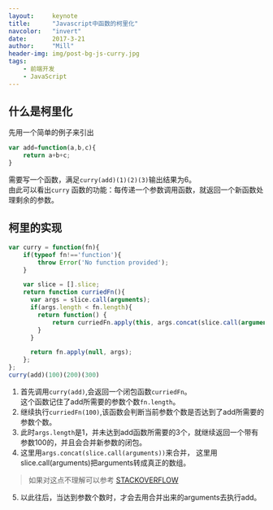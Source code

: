 ```yaml
---
layout:     keynote
title:      "Javascript中函数的柯里化"
navcolor:   "invert"
date:       2017-3-21
author:     "Mill"
header-img: img/post-bg-js-curry.jpg
tags:
    - 前端开发
    - JavaScript
---
```


## 什么是柯里化
先用一个简单的例子来引出
~~~javascript
var add=function(a,b,c){
    return a+b+c;
}
~~~
需要写一个函数，满足```curry(add)(1)(2)(3)```输出结果为6。  
由此可以看出```curry``` 函数的功能：每传递一个参数调用函数，就返回一个新函数处理剩余的参数。

## 柯里的实现
~~~javascript
var curry = function(fn){
    if(typeof fn!=='function'){
        throw Error('No function provided');
    }

    var slice = [].slice;
    return function curriedFn(){
      var args = slice.call(arguments);
      if(args.length < fn.length){
        return function() {
            return curriedFn.apply(this, args.concat(slice.call(arguments)));
        }
      }

      return fn.apply(null, args);
    };
};
curry(add)(100)(200)(300)
~~~
1. 首先调用```curry(add)```,会返回一个闭包函数```curriedFn```。  
这个函数记住了add所需要的参数个数```fn.length```。
2. 继续执行```curriedFn(100)```,该函数会判断当前参数个数是否达到了add所需要的参数个数。
3. 此时```args.length```是1，并未达到add函数所需要的3个，就继续返回一个带有参数100的，并且会合并新参数的闭包。
4. 这里用```args.concat(slice.call(arguments))```来合并， 这里用slice.call(arguments)把arguments转成真正的数组。
>如果对这点不理解可以参考 [ STACKOVERFLOW](http://stackoverflow.com/questions/7056925/how-does-array-prototype-slice-call-work)
5. 以此往后，当达到参数个数时，才会去用合并出来的arguments去执行add。